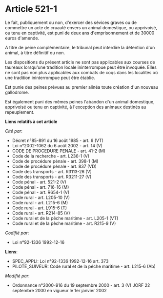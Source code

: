 # Article 521-1

Le fait, publiquement ou non, d'exercer des sévices graves ou de commettre un acte de cruauté envers un animal domestique, ou
apprivoisé, ou tenu en captivité, est puni de deux ans d'emprisonnement et de 30000 euros d'amende.

A titre de peine complémentaire, le tribunal peut interdire la détention d'un animal, à titre définitif ou non.

Les dispositions du présent article ne sont pas applicables aux courses de taureaux lorsqu'une tradition locale ininterrompue
peut être invoquée. Elles ne sont pas non plus applicables aux combats de coqs dans les localités où une tradition
ininterrompue peut être établie.

Est punie des peines prévues au premier alinéa toute création d'un nouveau gallodrome.

Est également puni des mêmes peines l'abandon d'un animal domestique, apprivoisé ou tenu en captivité, à l'exception des
animaux destinés au repeuplement.

**Liens relatifs à cet article**

_Cité par_:

  - Décret n°85-891 du 16 août 1985 - art. 6 (VT)
  - Loi n°2002-1062 du 6 août 2002 - art. 14 (V)
  - CODE DE PROCEDURE PENALE - art. 41-2 (M)
  - Code de la recherche - art. L236-1 (V)
  - Code de procédure pénale - art. 398-1 (M)
  - Code de procédure pénale - art. 837 (VD)
  - Code des transports - art. R3113-26 (V)
  - Code des transports - art. R3211-27 (V)
  - Code pénal - art. 521-2 (V)
  - Code pénal - art. 716-16 (M)
  - Code pénal - art. R654-1 (V)
  - Code rural - art. L205-10 (V)
  - Code rural - art. L215-6 (M)
  - Code rural - art. L915-6 (T)
  - Code rural - art. R214-85 (V)
  - Code rural et de la pêche maritime - art. L205-1 (VT)
  - Code rural et de la pêche maritime - art. R215-9 (V)

_Codifié par_:

  - Loi n°92-1336 1992-12-16

**Liens**:

  - SPEC_APPLI: Loi n°92-1336 1992-12-16 art. 373
  - PILOTE_SUIVEUR: Code rural et  de la pêche maritime - art. L215-6 (Ab)

_Modifié par_:

  - Ordonnance n°2000-916 du 19 septembre 2000 - art. 3 (V) JORF 22 septembre 2000 en vigueur le 1er janvier 2002

